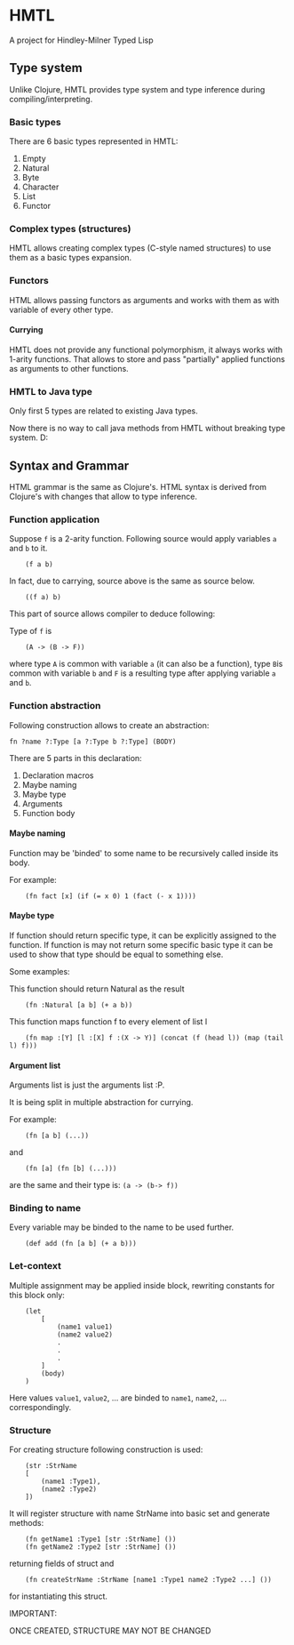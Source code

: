 # HMTL

A project for Hindley-Milner Typed Lisp

## Type system

Unlike Clojure, HMTL provides type system and type inference during compiling/interpreting.

### Basic types

There are 6 basic types represented in HMTL:

1. Empty
2. Natural
3. Byte
4. Character
5. List
6. Functor

### Complex types (structures)

HMTL allows creating complex types (C-style named structures) to use them as a basic types expansion.

### Functors

HTML allows passing functors as arguments and works with them as with variable of every other type.

#### Currying

HMTL does not provide any functional polymorphism, it always works with 1-arity functions. That allows to store and pass "partially" applied functions as arguments to other functions.


### HMTL to Java type

Only first 5 types are related to existing Java types.

Now there is no way to call java methods from HMTL without breaking type system. D:

## Syntax and Grammar

HTML grammar is the same as Clojure's.
HTML syntax is derived from Clojure's with changes that allow 
to type inference.

### Function application

Suppose `f` is a 2-arity function. Following source would apply variables `a` and `b` to it.

```
    (f a b)
```

In fact, due to carrying, source above is the same as source below.

```
    ((f a) b)
```

This part of source allows compiler to deduce following:

Type of `f` is 
```
    (A -> (B -> F))
```

where type `A` is common with variable `a` (it can also be a function),
type `B`is common with variable `b` and `F` is a resulting type after applying variable `a` and `b`.

### Function abstraction

Following construction allows to create an abstraction:

```
fn ?name ?:Type [a ?:Type b ?:Type] (BODY)
```

There are 5 parts in this declaration: 

1. Declaration macros
2. Maybe naming
3. Maybe type
4. Arguments
5. Function body

#### Maybe naming

Function may be 'binded' to some name to be recursively called inside its body.

For example:
```
    (fn fact [x] (if (= x 0) 1 (fact (- x 1))))
```

#### Maybe type

If function should return specific type, it can be explicitly assigned to the function. If function is may not return 
some specific basic type it can be used to show that type should be equal to something else.

Some examples:

This function should return Natural as the result
```
    (fn :Natural [a b] (+ a b))
```

This function maps function f to every element of list l
```
    (fn map :[Y] [l :[X] f :(X -> Y)] (concat (f (head l)) (map (tail l) f)))
```

#### Argument list

Arguments list is just the arguments list :P.

It is being split in multiple abstraction for currying.

For example:

```
    (fn [a b] (...))
```

and 

```
    (fn [a] (fn [b] (...)))
```

are the same and their type is: `(a -> (b-> f))`

### Binding to name

Every variable may be binded to the name to be used further.

```
    (def add (fn [a b] (+ a b)))
```

### Let-context

Multiple assignment may be applied inside block, rewriting constants for this block only:

```
    (let 
        [
            (name1 value1)
            (name2 value2)
            .
            .
            .
        ]
        (body)    
    ) 
```
Here values `value1`, `value2`, ... are binded to `name1`, `name2`, ... correspondingly.

### Structure

For creating structure following construction is used:

```
    (str :StrName 
    [
        (name1 :Type1),
        (name2 :Type2)
    ])
```

It will register structure with name StrName into basic set and generate methods:
```
    (fn getName1 :Type1 [str :StrName] ())
    (fn getName2 :Type2 [str :StrName] ())
```
returning fields of struct and 

```
    (fn createStrName :StrName [name1 :Type1 name2 :Type2 ...] ())
```

for instantiating this struct.

IMPORTANT:

ONCE CREATED, STRUCTURE MAY NOT BE CHANGED